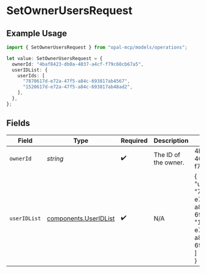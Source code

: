 # SetOwnerUsersRequest

## Example Usage

```typescript
import { SetOwnerUsersRequest } from "opal-mcp/models/operations";

let value: SetOwnerUsersRequest = {
  ownerId: "4baf8423-db0a-4037-a4cf-f79c60cb67a5",
  userIDList: {
    userIds: [
      "7870617d-e72a-47f5-a84c-693817ab4567",
      "1520617d-e72a-47f5-a84c-693817ab48ad2",
    ],
  },
};
```

## Fields

| Field                                                                                               | Type                                                                                                | Required                                                                                            | Description                                                                                         | Example                                                                                             |
| --------------------------------------------------------------------------------------------------- | --------------------------------------------------------------------------------------------------- | --------------------------------------------------------------------------------------------------- | --------------------------------------------------------------------------------------------------- | --------------------------------------------------------------------------------------------------- |
| `ownerId`                                                                                           | *string*                                                                                            | :heavy_check_mark:                                                                                  | The ID of the owner.                                                                                | 4baf8423-db0a-4037-a4cf-f79c60cb67a5                                                                |
| `userIDList`                                                                                        | [components.UserIDList](../../models/components/useridlist.md)                                      | :heavy_check_mark:                                                                                  | N/A                                                                                                 | {<br/>"user_ids": [<br/>"7870617d-e72a-47f5-a84c-693817ab4567",<br/>"1520617d-e72a-47f5-a84c-693817ab48ad2"<br/>]<br/>} |